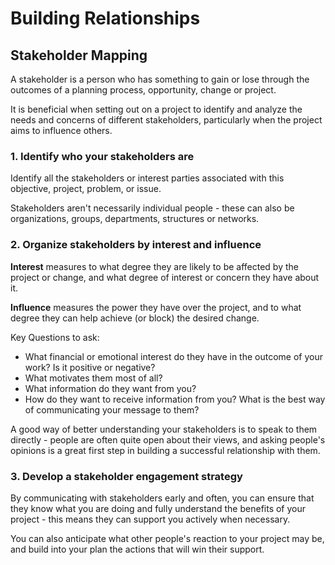 # Building Relationships

## Stakeholder Mapping
A stakeholder is a person who has something to gain or lose through the outcomes of a planning process, opportunity, change or project.

It is beneficial when setting out on a project to identify and analyze the needs and concerns of different stakeholders, particularly when the project aims to influence others.

### 1. Identify who your stakeholders are

Identify all the stakeholders or interest parties associated with this objective, project, problem, or issue.

Stakeholders aren't necessarily individual people - these can also be organizations, groups, departments, structures or networks.

### 2. Organize stakeholders by interest and influence

**Interest** measures to what degree they are likely to be affected by the project or change, and what degree of interest or concern they have about it.

**Influence** measures the power they have over the project, and to what degree they can help achieve (or block) the desired change.

Key Questions to ask:
* What financial or emotional interest do they have in the outcome of your work? Is it positive or negative?
* What motivates them most of all?
* What information do they want from you?
* How do they want to receive information from you? What is the best way of communicating your message to them?

A good way of better understanding your stakeholders is to speak to them directly - people are often quite open about their views, and asking people's opinions is a great first step in building a successful relationship with them.

### 3. Develop a stakeholder engagement strategy
By communicating with stakeholders early and often, you can ensure that they know what you are doing and fully understand the benefits of your project - this means they can support you actively when necessary.

You can also anticipate what other people's reaction to your project may be, and build into your plan the actions that will win their support.


